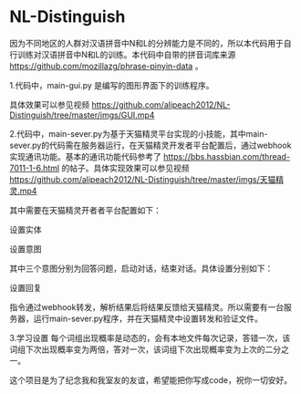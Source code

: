 # NL-Distinguish

因为不同地区的人群对汉语拼音中N和L的分辨能力是不同的，所以本代码用于自行训练对汉语拼音中N和L的训练。本代码中自带的拼音词库来源 https://github.com/mozillazg/phrase-pinyin-data 。

1.代码中，main-gui.py 是编写的图形界面下的训练程序。
<div align=center><src="https://github.com/alipeach2012/NL-Distinguish/tree/master/imgs/gui.png"/></div>

具体效果可以参见视频 https://github.com/alipeach2012/NL-Distinguish/tree/master/imgs/GUI.mp4 


2.代码中，main-sever.py为基于天猫精灵平台实现的小技能，其中main-sever.py的代码需在服务器运行，在天猫精灵开发者平台配置后，通过webhook实现通讯功能。基本的通讯功能代码参考了
https://bbs.hassbian.com/thread-7011-1-6.html 的帖子。具体实现效果可以参见视频 https://github.com/alipeach2012/NL-Distinguish/tree/master/imgs/天猫精灵.mp4

其中需要在天猫精灵开者者平台配置如下：

设置实体
<div align=center><src="https://github.com/alipeach2012/NL-Distinguish/tree/master/imgs/st1.png"/></div>

设置意图
<div align=center><src="https://github.com/alipeach2012/NL-Distinguish/tree/master/imgs/yt4.png"/></div>
其中三个意图分别为回答问题，启动对话，结束对话。具体设置分别如下：
<div align=center><src="https://github.com/alipeach2012/NL-Distinguish/tree/master/imgs/yt1.png"/></div>
<div align=center><src="https://github.com/alipeach2012/NL-Distinguish/tree/master/imgs/yt2.png"/></div>
<div align=center><src="https://github.com/alipeach2012/NL-Distinguish/tree/master/imgs/yt3.png"/></div>

设置回复
<div align=center><src="https://github.com/alipeach2012/NL-Distinguish/tree/master/imgs/hf.png"/></div>
指令通过webhook转发，解析结果后将结果反馈给天猫精灵。所以需要有一台服务器，运行main-sever.py程序，并在天猫精灵中设置转发和验证文件。

3.学习设置
每个词组出现概率是动态的，会有本地文件每次记录，答错一次，该词组下次出现概率变为两倍，答对一次，该词组下次出现概率变为上次的二分之一。


这个项目是为了纪念我和我室友的友谊，希望能把你写成code，祝你一切安好。

